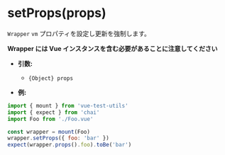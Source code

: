 # setProps(props)

`Wrapper` `vm` プロパティを設定し更新を強制します。

**Wrapper には Vue インスタンスを含む必要があることに注意してください**

- **引数:**
  - `{Object} props`

- **例:**

```js
import { mount } from 'vue-test-utils'
import { expect } from 'chai'
import Foo from './Foo.vue'

const wrapper = mount(Foo)
wrapper.setProps({ foo: 'bar' })
expect(wrapper.props().foo).toBe('bar')
```
